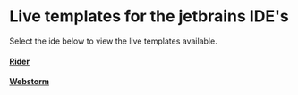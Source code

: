 # Live templates for the jetbrains IDE's

Select the ide below to view the live templates available.

#### [Rider](rider.md)
#### [Webstorm](webstorm.md)
